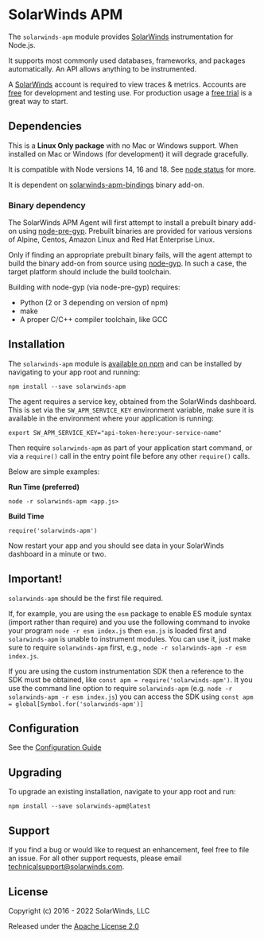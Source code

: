 # SolarWinds APM

The `solarwinds-apm` module provides [SolarWinds](https://www.solarwinds.com) instrumentation for Node.js.

It supports most commonly used databases, frameworks, and packages automatically. An
API allows anything to be instrumented.

A [SolarWinds](https://www.solarwinds.com) account is required to view traces & metrics.
Accounts are [free](https://www.solarwinds.com) for development and testing use. For production usage a [free trial](https://www.solarwinds.com)
is a great way to start.

## Dependencies

This is a **Linux Only package** with no Mac or Windows support. When installed on Mac or Windows (for development) it will degrade gracefully.

It is compatible with Node versions 14, 16 and 18. See [node status](https://github.com/nodejs/Release) for more.

It is dependent on [solarwinds-apm-bindings](https://github.com/solarwindscloud/solarwinds-bindings-node) binary add-on. 

### Binary dependency

The SolarWinds APM Agent will first attempt to install a prebuilt binary add-on using [node-pre-gyp](https://github.com/mapbox/node-pre-gyp). Prebuilt binaries are provided for various versions of Alpine, Centos, Amazon Linux and Red Hat Enterprise Linux.

Only if finding an appropriate prebuilt binary fails, will the agent attempt to build the binary add-on from source using [node-gyp](https://github.com/nodejs/node-gyp#on-unix). In such a case, the target platform should include the build toolchain.

Building with node-gyp (via node-pre-gyp) requires:

- Python (2 or 3 depending on version of npm)
- make
- A proper C/C++ compiler toolchain, like GCC

## Installation

The `solarwinds-apm` module is [available on npm](http://npmjs.org/package/solarwinds-apm) and can be installed
by navigating to your app root and running:

```
npm install --save solarwinds-apm
```

The agent requires a service key, obtained from the SolarWinds dashboard. This is set via the `SW_APM_SERVICE_KEY` environment variable, make
sure it is available in the environment where your application is running:

```
export SW_APM_SERVICE_KEY="api-token-here:your-service-name"
```

Then require `solarwinds-apm` as part of your application start command, or via a `require()` call in the entry point file before any other `require()` calls. 

Below are simple examples:

**Run Time (preferred)**
```
node -r solarwinds-apm <app.js>
```

**Build Time**
```
require('solarwinds-apm')
```

Now restart your app and you should see data in your SolarWinds dashboard in a minute or two.

## Important!

`solarwinds-apm` should be the first file required. 

If, for example, you are using the `esm` package to enable ES module syntax (import rather than require) and you use the following
command to invoke your program `node -r esm index.js` then `esm.js` is loaded first and `solarwinds-apm` is unable to instrument modules. You can use it, just make sure to require `solarwinds-apm` first, e.g., `node -r solarwinds-apm -r esm index.js`.

If you are using the custom instrumentation SDK then a reference to the SDK must be obtained,  like `const apm = require('solarwinds-apm')`. It you  use the command line option to require `solarwinds-apm` (e.g. `node -r solarwinds-apm -r esm index.js`) you can access the SDK using `const apm = global[Symbol.for('solarwinds-apm')]`

## Configuration

See the [Configuration Guide](https://github.com/solarwindscloud/solarwinds-apm-node/blob/main/CONFIGURATION.md)

## Upgrading

To upgrade an existing installation, navigate to your app root and run:

```
npm install --save solarwinds-apm@latest
```

## Support

If you find a bug or would like to request an enhancement, feel free to file
an issue. For all other support requests, please email technicalsupport@solarwinds.com.


## License

Copyright (c) 2016 - 2022 SolarWinds, LLC

Released under the [Apache License 2.0](http://www.apache.org/licenses/LICENSE-2.0)
